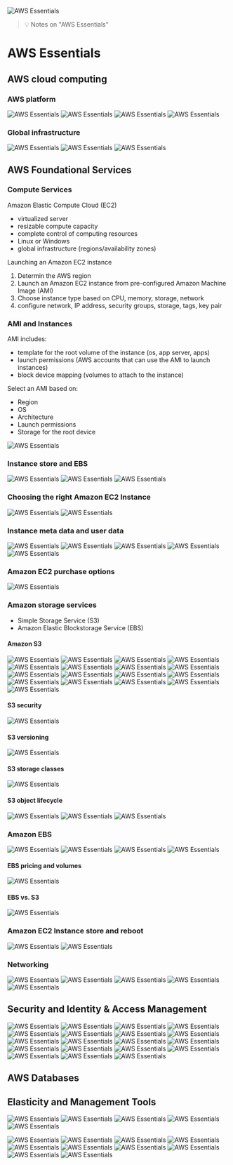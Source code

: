 ![AWS Essentials](images/aws.jpg "AWS Essentials")

> :bulb: Notes on "AWS Essentials"


# AWS Essentials

## AWS cloud computing

### AWS platform
![AWS Essentials](images/aws1.png)
![AWS Essentials](images/aws2.png)
![AWS Essentials](images/aws3.png)
![AWS Essentials](images/aws4.png)

### Global infrastructure
![AWS Essentials](images/aws5.png)
![AWS Essentials](images/aws6.png)
![AWS Essentials](images/aws7.png)

## AWS Foundational Services

### Compute Services
Amazon Elastic Compute Cloud (EC2)
- virtualized server
- resizable compute capacity
- complete control of computing resources
- Linux or Windows
- global infrastructure (regions/availability zones)

Launching an Amazon EC2 instance
1. Determin the AWS region
2. Launch an Amazon EC2 instance from pre-configured Amazon Machine Image (AMI)
3. Choose instance type based on CPU, memory, storage, network
4. configure network, IP address, security groups, storage, tags, key pair

### AMI and Instances
AMI includes:
- template for the root volume of the instance (os, app server, apps)
- launch permissions (AWS accounts that can use the AMI to launch instances)
- block device mapping (volumes to attach to the instance)

Select an AMI based on:
- Region
- OS
- Architecture
- Launch permissions
- Storage for the root device

![AWS Essentials](images/aws8.png)

### Instance store and EBS
![AWS Essentials](images/aws9.png)
![AWS Essentials](images/aws10.png)
![AWS Essentials](images/aws11.png)

### Choosing the right Amazon EC2 Instance
![AWS Essentials](images/aws12.png)
![AWS Essentials](images/aws13.png)

### Instance meta data and user data
![AWS Essentials](images/aws14.png)
![AWS Essentials](images/aws15.png)
![AWS Essentials](images/aws16.png)
![AWS Essentials](images/aws17.png)
![AWS Essentials](images/aws18.png)

### Amazon EC2 purchase options
![AWS Essentials](images/aws19.png)

### Amazon storage services
- Simple Storage Service (S3)
- Amazon Elastic Blockstorage Service (EBS)

#### Amazon S3
![AWS Essentials](images/aws20.png)
![AWS Essentials](images/aws21.png)
![AWS Essentials](images/aws22.png)
![AWS Essentials](images/aws23.png)
![AWS Essentials](images/aws24.png)
![AWS Essentials](images/aws25.png)
![AWS Essentials](images/aws26.png)
![AWS Essentials](images/aws27.png)
![AWS Essentials](images/aws28.png)
![AWS Essentials](images/aws29.png)
![AWS Essentials](images/aws30.png)
![AWS Essentials](images/aws31.png)
![AWS Essentials](images/aws32.png)
![AWS Essentials](images/aws33.png)
![AWS Essentials](images/aws34.png)
![AWS Essentials](images/aws35.png)
![AWS Essentials](images/aws36.png)

#### S3 security
![AWS Essentials](images/aws37.png)

#### S3 versioning
![AWS Essentials](images/aws38.png)

#### S3 storage classes
![AWS Essentials](images/aws39.png)

#### S3 object lifecycle
![AWS Essentials](images/aws40.png)
![AWS Essentials](images/aws41.png)
![AWS Essentials](images/aws42.png)

### Amazon EBS
![AWS Essentials](images/aws43.png)
![AWS Essentials](images/aws44.png)
![AWS Essentials](images/aws45.png)
![AWS Essentials](images/aws46.png)

#### EBS pricing and volumes
![AWS Essentials](images/aws47.png)

#### EBS vs. S3
![AWS Essentials](images/aws48.png)

### Amazon EC2 Instance store and reboot
![AWS Essentials](images/aws49.png)
![AWS Essentials](images/aws50.png)


### Networking
![AWS Essentials](images/aws51.png)
![AWS Essentials](images/aws52.png)
![AWS Essentials](images/aws53.png)
![AWS Essentials](images/aws54.png)
![AWS Essentials](images/aws55.png)


## Security and Identity & Access Management
![AWS Essentials](images/aws56.png)
![AWS Essentials](images/aws57.png)
![AWS Essentials](images/aws58.png)
![AWS Essentials](images/aws59.png)
![AWS Essentials](images/aws60.png)
![AWS Essentials](images/aws61.png)
![AWS Essentials](images/aws62.png)
![AWS Essentials](images/aws63.png)
![AWS Essentials](images/aws64.png)
![AWS Essentials](images/aws65.png)
![AWS Essentials](images/aws66.png)
![AWS Essentials](images/aws67.png)
![AWS Essentials](images/aws68.png)
![AWS Essentials](images/aws69.png)
![AWS Essentials](images/aws70.png)
![AWS Essentials](images/aws71.png)
![AWS Essentials](images/aws72.png)
![AWS Essentials](images/aws73.png)
![AWS Essentials](images/aws74.png)

## AWS Databases


## Elasticity and Management Tools




![AWS Essentials](images/aws75.png)
![AWS Essentials](images/aws76.png)
![AWS Essentials](images/aws77.png)
![AWS Essentials](images/aws78.png)
![AWS Essentials](images/aws79.png)

![AWS Essentials](images/aws80.png)
![AWS Essentials](images/aws81.png)
![AWS Essentials](images/aws82.png)
![AWS Essentials](images/aws83.png)
![AWS Essentials](images/aws84.png)
![AWS Essentials](images/aws85.png)
![AWS Essentials](images/aws86.png)
![AWS Essentials](images/aws87.png)
![AWS Essentials](images/aws88.png)
![AWS Essentials](images/aws89.png)




